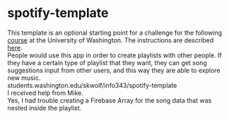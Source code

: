 # spotify-template
This template is an optional starting point for a challenge for the following [course](http://faculty.washington.edu/mikefree/info343/) at the University of Washington.  The instructions are described [here](http://faculty.washington.edu/mikefree/info343/#/challenges/spotify).
<br />
People would use this app in order to create playlists with other people. If they have a certain type of playlist that they want, they can get song suggestions input from other users, and this way they are able to explore new music.
<br />
students.washington.edu/skwolf/info343/spotify-template
<br />
I received help from Mike. 
<br />
Yes, I had trouble creating a Firebase Array for the song data that was nested inside the playlist. 